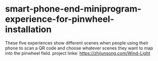 # smart-phone-end-miniprogram-experience-for-pinwheel-installation

These five experiences show different scenes when people using their phone to scan a QR code and choose whatever scenes they want to map into the pinwheel field.
project linke: https://zhijunsong.com/Wind-Light

